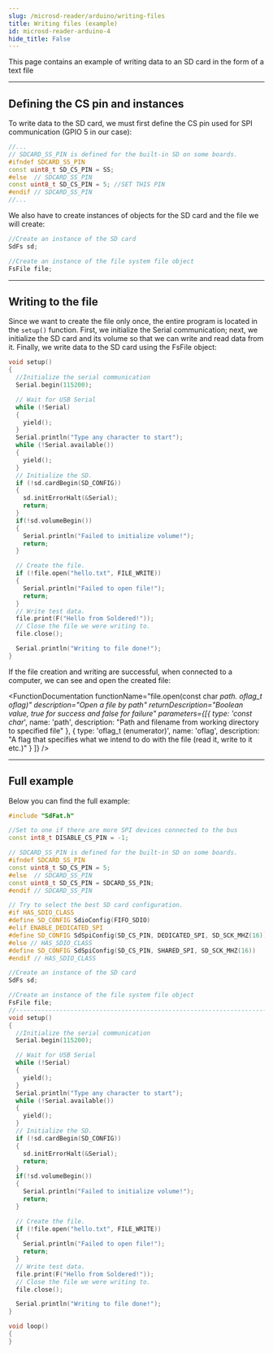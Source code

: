 ```yaml
---
slug: /microsd-reader/arduino/writing-files
title: Writing files (example)
id: microsd-reader-arduino-4 
hide_title: False
---
```


This page contains an example of writing data to an SD card in the form of a text file

---

## Defining the CS pin and instances
To write data to the SD card, we must first define the CS pin used for SPI communication (GPIO 5 in our case):

```cpp
//...
// SDCARD_SS_PIN is defined for the built-in SD on some boards.
#ifndef SDCARD_SS_PIN
const uint8_t SD_CS_PIN = SS;
#else  // SDCARD_SS_PIN
const uint8_t SD_CS_PIN = 5; //SET THIS PIN
#endif // SDCARD_SS_PIN
//...
```

We also have to create instances of objects for the SD card and the file we will create:

```cpp
//Create an instance of the SD card
SdFs sd;

//Create an instance of the file system file object
FsFile file;
```

---

## Writing to the file
Since we want to create the file only once, the entire program is located in the `setup()` function. First, we initialize the Serial communication; next, we initialize the SD card and its volume so that we can write and read data from it. Finally, we write data to the SD card using the FsFile object:

```cpp
void setup()
{
  //Initialize the serial communication
  Serial.begin(115200);

  // Wait for USB Serial
  while (!Serial)
  {
    yield();
  }
  Serial.println("Type any character to start");
  while (!Serial.available())
  {
    yield();
  }
  // Initialize the SD.
  if (!sd.cardBegin(SD_CONFIG))
  {
    sd.initErrorHalt(&Serial);
    return;
  }
  if(!sd.volumeBegin())
  {
    Serial.println("Failed to initialize volume!");
    return;
  }

  // Create the file.
  if (!file.open("hello.txt", FILE_WRITE))
  {
    Serial.println("Failed to open file!");
    return;
  }
  // Write test data.
  file.print(F("Hello from Soldered!"));
  // Close the file we were writing to.
  file.close();

  Serial.println("Writing to file done!");
}
```
If the file creation and writing are successful, when connected to a computer, we can see and open the created file:

<CenteredImage src="/img/microsd-reader/file_created.png" alt="Successful file writing" caption="Successful file writing" width="100%" />

<FunctionDocumentation
  functionName="sd.volumeBegin()"
  description="Initialize the file system after a call to cardBegin"
  returnDescription="Boolean value, true for success and false for failure"
  parameters={[]}
/>

<FunctionDocumentation
  functionName="file.open(const char *path. oflag_t oflag)"
  description="Open a file by path"
  returnDescription="Boolean value, true for success and false for failure"
  parameters={[{ type: 'const char*', name: 'path', description: "Path and filename from working directory to specified file" },
  { type: 'oflag_t (enumerator)', name: 'oflag', description: "A flag that specifies what we intend to do with the file (read it, write to it etc.)" }
  ]}
/>

<FunctionDocumentation
  functionName="file.close()"
  description="Close a file and force cached data and directory information to be written to the storage device."
  returnDescription="None"
  parameters={[]}
/>

---

## Full example
Below you can find the full example:

```cpp
#include "SdFat.h"

//Set to one if there are more SPI devices connected to the bus
const int8_t DISABLE_CS_PIN = -1;

// SDCARD_SS_PIN is defined for the built-in SD on some boards.
#ifndef SDCARD_SS_PIN
const uint8_t SD_CS_PIN = 5;
#else  // SDCARD_SS_PIN
const uint8_t SD_CS_PIN = SDCARD_SS_PIN;
#endif // SDCARD_SS_PIN

// Try to select the best SD card configuration.
#if HAS_SDIO_CLASS
#define SD_CONFIG SdioConfig(FIFO_SDIO)
#elif ENABLE_DEDICATED_SPI
#define SD_CONFIG SdSpiConfig(SD_CS_PIN, DEDICATED_SPI, SD_SCK_MHZ(16))
#else // HAS_SDIO_CLASS
#define SD_CONFIG SdSpiConfig(SD_CS_PIN, SHARED_SPI, SD_SCK_MHZ(16))
#endif // HAS_SDIO_CLASS

//Create an instance of the SD card
SdFs sd;

//Create an instance of the file system file object
FsFile file;
//------------------------------------------------------------------------------
void setup()
{
  //Initialize the serial communication
  Serial.begin(115200);

  // Wait for USB Serial
  while (!Serial)
  {
    yield();
  }
  Serial.println("Type any character to start");
  while (!Serial.available())
  {
    yield();
  }
  // Initialize the SD.
  if (!sd.cardBegin(SD_CONFIG))
  {
    sd.initErrorHalt(&Serial);
    return;
  }
  if(!sd.volumeBegin())
  {
    Serial.println("Failed to initialize volume!");
    return;
  }

  // Create the file.
  if (!file.open("hello.txt", FILE_WRITE))
  {
    Serial.println("Failed to open file!");
    return;
  }
  // Write test data.
  file.print(F("Hello from Soldered!"));
  // Close the file we were writing to.
  file.close();

  Serial.println("Writing to file done!");
}

void loop()
{
}
```